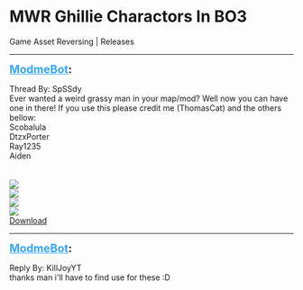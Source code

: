 # MWR Ghillie Charactors In BO3
Game Asset Reversing | Releases

---
<strong style="font-size: 1.4em;"><span style="text-decoration: underline;text-decoration-color: #34a7f9;"><span style="color:#34a7f9;">ModmeBot</span></span>:</strong>

<p>Thread By: SpSSdy<br />Ever wanted a weird grassy man in your map/mod? Well now you can have one in there! If you use this please credit me (ThomasCat) and the others bellow:<br />Scobalula<br />DtzxPorter<br />Ray1235<br />Aiden<br /> <br /> <br /><img style="max-width: 500px;" src="https://i.imgur.com/7Io89HH.png"><br /><img style="max-width: 500px;" src="https://i.imgur.com/IvDjYc8.png"><br /><img style="max-width: 500px;" src="https://i.imgur.com/WAUtvKq.png"><br /><img style="max-width: 500px;" src="https://i.imgur.com/XEFUCBp.png"><br /><a href="https://mega.nz/#!QxQlhQrb!GE6jQzUKe-gf19qvuimVAXF1PvdKKSQ9qvFC5k5xFfA">Download</a></p>

---
<strong style="font-size: 1.4em;"><span style="text-decoration: underline;text-decoration-color: #34a7f9;"><span style="color:#34a7f9;">ModmeBot</span></span>:</strong>

<p>Reply By: KillJoyYT<br />thanks man i&#39;ll have to find use for these :D</p>
